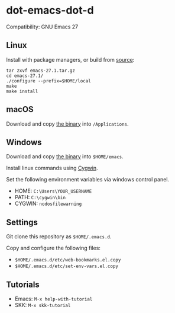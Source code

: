 # dot-emacs-dot-d

Compatibility: GNU Emacs 27

## Linux

Install with package managers, or build from [source](https://www.gnu.org/software/emacs/download.html):

```
tar zxvf emacs-27.1.tar.gz
cd emacs-27.1/
./configure --prefix=$HOME/local
make
make install
```

## macOS

Download and copy [the binary](https://emacsformacosx.com) into `/Applications`.

## Windows

Download and copy [the binary](https://ftp.gnu.org/gnu/emacs/windows) into `$HOME/emacs`.

Install linux commands using [Cygwin](https://www.cygwin.com).

Set the following environment variables via windows control panel.

- HOME: `C:\Users\YOUR_USERNAME`
- PATH: `C:\cygwin\bin`
- CYGWIN: `nodosfilewarning`

## Settings

Git clone this repository as `$HOME/.emacs.d`.

Copy and configure the following files:

- `$HOME/.emacs.d/etc/web-bookmarks.el.copy`
- `$HOME/.emacs.d/etc/set-env-vars.el.copy`

## Tutorials

- Emacs: `M-x help-with-tutorial`
- SKK: `M-x skk-tutorial`
